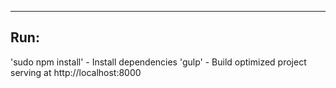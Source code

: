---
## Run:
'sudo npm install' - Install dependencies
'gulp' - Build optimized project serving at http://localhost:8000